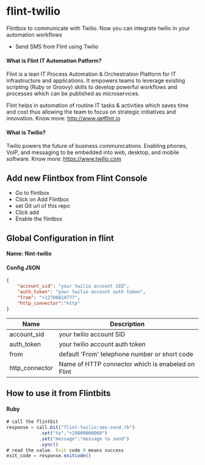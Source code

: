 # flint-twilio
Flintbox to communicate with Twilio. Now you can integrate twilio in your automation workflows

- Send SMS from Flint using Twilio

#### What is Flint IT Automation Patform?
Flint is a lean IT Process Automation & Orchestration Platform for IT infrastructure and applications. It empowers teams to leverage existing scripting (Ruby or Groovy) skills to develop powerful workflows and processes which can be published as microservices.

Flint helps in automation of routine IT tasks & activities which saves time and cost thus allowing the team to focus on strategic initiatives and innovation. Know more: http://www.getflint.io

#### What is Twilio?
Twilio powers the future of business communications.
Enabling phones, VoIP, and messaging to be embedded into web, desktop, and mobile software.
Know more: https://www.twilio.com

## Add new Flintbox from Flint Console
* Go to flintbox
* Click on Add Flintbox
* set Git url of this repo 
* Click add
* Enable the flintbox

## Global Configuration in flint

#### Name: flint-twilio
#### Config JSON
```json
{
    "account_sid": "your twilio account SID",
    "auth_token": "your twilio account auth token",
    "from": "+12706814777",
    "http_connector":"http"
}
```
| Name | Description          |
| ------------- | ----------- |
| account_sid      | your twilio account SID|
| auth_token     | your twilio account auth token|
| from     | default 'From' telephone number or short code|
| http_connector| Name of HTTP connector which is enabeled on Flint|

## How to use it from Flintbits
#### Ruby
```javascript
# call the flintbit
response = call.bit("flint-twilio:sms:send.rb")
            .set("to","+19800000000")
            .set("message":"message to send")
            .sync()
# read the value. Exit code 0 means success
exit_code = response.exitcode()
```
